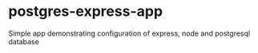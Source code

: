 # postgres-express-app
Simple app demonstrating configuration of express, node and postgresql database
